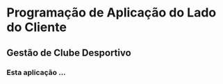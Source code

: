 # Programação de Aplicação do Lado do Cliente

## Gestão de Clube Desportivo

### Esta aplicação ...
